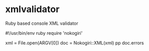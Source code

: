 # xmlvalidator
Ruby based console XML validator

#!/usr/bin/env ruby
require 'nokogiri'

xml = File.open(ARGV[0])
doc = Nokogiri::XML(xml)
pp doc.errors
